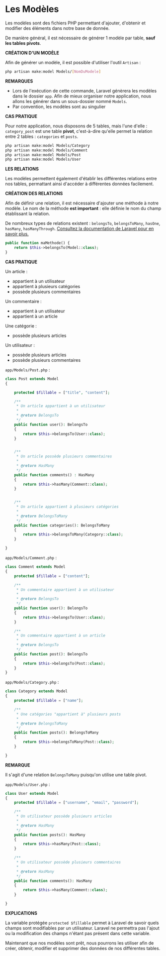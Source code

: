 # Les Modèles

Les modèles sont des fichiers PHP permettant d'ajouter, d'obtenir et modifier des éléments dans notre base de donnée.

De manière général, il est nécessaire de générer 1 modèle par table, **sauf les tables pivots**.

**CRÉATION D'UN MODÈLE**

Afin de générer un modèle, il est possible d'utiliser l'outil `Artisan` :

```bash
php artisan make:model Models/[NomDuModele]
```

**REMARQUES**

- Lors de l'exécution de cette commande, Laravel génèrera les modèles dans le dossier `app`. Afin de mieux organiser notre application, nous allons les générer dans un sous-dossier nommé `Models`.
- Par convention, les modèles sont au singulier

**CAS PRATIQUE**

Pour notre application, nous disposons de 5 tables, mais l'une d'elle : `category_post` est une table **pivot**, c'est-à-dire qu'elle permet la relation entre 2 tables : `categories` et `posts`.

```bash
php artisan make:model Models/Category
php artisan make:model Models/Comment
php artisan make:model Models/Post
php artisan make:model Models/User
```

**LES RELATIONS**

Les modèles permettent également d'établir les différentes relations entre nos tables, permattant ainsi d'accéder à différentes données facilement.

**CRÉATION DES RELATIONS**

Afin de définir une relation, il est nécessaire d'ajouter une méthode à notre modèle. Le nom de la méthode **est important** : elle définie le nom du champ établissant la relation.

De nombreux types de relations existent : `belongsTo`, `belongsToMany`, `hasOne`, `hasMany`, `hasManyThrough`. [Consultez la documentation de Laravel pour en savoir plus.](https://laravel.com/docs/5.7/eloquent-relationships#defining-relationships)

```php
public function maMethode() {
    return $this->belongsTo(Model::class);
}
```

**CAS PRATIQUE**

Un article :
- appartient à un utilisateur
- appartient à plusieurs catégories
- possède plusieurs commentaires

Un commentaire :
- appartient à un utilisateur
- appartient à un article

Une catégorie :
- possède plusieurs articles

Un utilisateur :
- possède plusieurs articles
- possède plusieurs commentaires

`app/Models/Post.php` :
```php
class Post extends Model
{

    protected $fillable = ["title", "content"];

    /**
     * Un article appartient à un utilisateur
     *
     * @return BelongsTo
     */
    public function user(): BelongsTo
    {
        return $this->belongsTo(User::class);
    }


    /**
     * Un article possède plusieurs commentaires
     *
     * @return HasMany
     */
    public function comments() : HasMany
    {
        return $this->hasMany(Comment::class);
    }


    /**
     * Un article appartient à plusieurs catégories
     *
     * @return BelongsToMany
     */
    public function categories(): BelongsToMany
    {
        return $this->belongsToMany(Category::class);
    }

}
```

`app/Models/Comment.php` :
```php
class Comment extends Model
{
    protected $fillable = ["content"];

    /**
     * Un commentaire appartient à un utilisateur
     *
     * @return BelongsTo
     */
    public function user(): BelongsTo
    {
        return $this->belongsTo(User::class);
    }

    /**
     * Un commentaire appartient à un article
     *
     * @return BelongsTo
     */
    public function post(): BelongsTo
    {
        return $this->belongsTo(Post::class);
    }
}
```

`app/Models/Category.php` :
```php
class Category extends Model
{
    protected $fillable = ["name"];

    /**
     * Une catégories "appartient à" plusieurs posts
     * 
     * @return BelongsToMany
     */
    public function posts(): BelongsToMany
    {
        return $this->belongsToMany(Post::class);
    }

}
```

**REMARQUE**

Il s'agit d'une relation `BelongsToMany` puisqu'on utilise une table pivot.

`app/Models/User.php` :
```php
class User extends Model
{
    protected $fillable = ["username", "email", "password"];

    /**
     * Un utilisateur possède plusieurs articles
     *
     * @return HasMany
     */
    public function posts(): HasMany
    {
        return $this->hasMany(Post::class);
    }

    /**
     * Un utilisateur possède plusieurs commentaires
     *
     * @return HasMany
     */
    public function comments(): HasMany
    {
        return $this->hasMany(Comment::class);
    }

}
```

**EXPLICATIONS**

La variable protégée `protected $fillable` permet à Laravel de savoir quels champs sont modifiables par un utilisateur. Laravel ne permettra pas l'ajout ou la modification des champs n'étant pas présent dans cette variable.

Maintenant que nos modèles sont prêt, nous pourrons les utiliser afin de créer, obtenir, modifier et supprimer des données de nos différentes tables.
